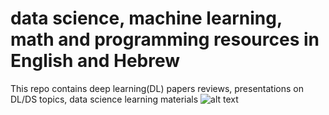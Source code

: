 # data science, machine learning, math and programming resources in English and Hebrew
This repo contains deep learning(DL) papers reviews, presentations on DL/DS topics, data science learning materials
![alt text](https://www.pexels.com/photo/person-using-macbook-pro-on-purple-textile-5475809/)
